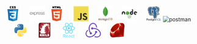

<p align="left"> 
  <img src="https://raw.githubusercontent.com/devicons/devicon/master/icons/css3/css3-original-wordmark.svg" alt="css3" width="40" height="40"/>
  <span>&nbsp;</span><span>&nbsp;</span><span>&nbsp;</span><span>&nbsp;</span>
   <img src="https://raw.githubusercontent.com/devicons/devicon/master/icons/express/express-original-wordmark.svg" alt="express" width="40" height="40"/> 
    <span>&nbsp;</span>
   <img src="https://raw.githubusercontent.com/devicons/devicon/master/icons/html5/html5-original-wordmark.svg" alt="html5" width="40" height="40"/>
    <span>&nbsp;</span><span>&nbsp;</span><span>&nbsp;</span><span>&nbsp;</span>
   <img src="https://raw.githubusercontent.com/devicons/devicon/master/icons/javascript/javascript-original.svg" alt="javascript" width="40" height="40"/>
    <span>&nbsp;</span><span>&nbsp;</span><span>&nbsp;</span><span>&nbsp;</span>
  <img src="https://raw.githubusercontent.com/devicons/devicon/master/icons/mongodb/mongodb-original-wordmark.svg" alt="mongodb" width="40" height="40"/>
    <span>&nbsp;</span><span>&nbsp;</span><span>&nbsp;</span><span>&nbsp;</span>
   <img src="https://raw.githubusercontent.com/devicons/devicon/master/icons/nodejs/nodejs-original-wordmark.svg" alt="nodejs" width="40" height="40"/>
   <span>&nbsp;</span><span>&nbsp;</span><span>&nbsp;</span><span>&nbsp;</span>
  <img src="https://raw.githubusercontent.com/devicons/devicon/master/icons/postgresql/postgresql-original-wordmark.svg" alt="postgresql" width="40" height="40"/>
   <img src="https://www.vectorlogo.zone/logos/getpostman/getpostman-icon.svg" alt="postman" width="40" height="40"/>
    <span>&nbsp;</span><span>&nbsp;</span><span>&nbsp;</span><span>&nbsp;</span>
   <img src="https://raw.githubusercontent.com/devicons/devicon/master/icons/python/python-original.svg" alt="python" width="40" height="40"/>
    <span>&nbsp;</span><span>&nbsp;</span><span>&nbsp;</span><span>&nbsp;</span>
   <img src="https://raw.githubusercontent.com/devicons/devicon/master/icons/rails/rails-original-wordmark.svg" alt="rails" width="40" height="40"/>
    <span>&nbsp;</span><span>&nbsp;</span><span>&nbsp;</span><span>&nbsp;</span>
   <img src="https://raw.githubusercontent.com/devicons/devicon/master/icons/react/react-original-wordmark.svg" alt="react" width="40" height="40"/>
    <span>&nbsp;</span><span>&nbsp;</span><span>&nbsp;</span><span>&nbsp;</span>
   <img src="https://raw.githubusercontent.com/devicons/devicon/master/icons/redux/redux-original.svg" alt="redux" width="40" height="40"/>
    <span>&nbsp;</span><span>&nbsp;</span><span>&nbsp;</span><span>&nbsp;</span>
   <img src="https://raw.githubusercontent.com/devicons/devicon/master/icons/ruby/ruby-original.svg" alt="ruby" width="40" height="40"/> 
</p>


<!--
**Tatiannna/tatiannna** is a ✨ _special_ ✨ repository because its `README.md` (this file) appears on your GitHub profile.

Here are some ideas to get you started:

- 🔭 I’m currently working on ...
- 🌱 I’m currently learning ...
- 👯 I’m looking to collaborate on ...
- 🤔 I’m looking for help with ...
- 💬 Ask me about ...
- 📫 How to reach me: ...
- 😄 Pronouns: ...
- ⚡ Fun fact: ...
-->
